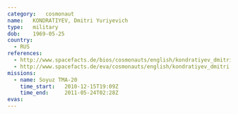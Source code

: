```yaml
---
category:	cosmonaut
name:	KONDRATIYEV, Dmitri Yuriyevich 
type:	military
dob:	1969-05-25
country:
  - RUS
references:
  - http://www.spacefacts.de/bios/cosmonauts/english/kondratiyev_dmitri.htm
  - http://www.spacefacts.de/eva/cosmonauts/english/kondratiyev_dmitri.htm
missions:
  - name: Soyuz TMA-20
    time_start:   2010-12-15T19:09Z
    time_end:     2011-05-24T02:28Z
evas:
---
```

